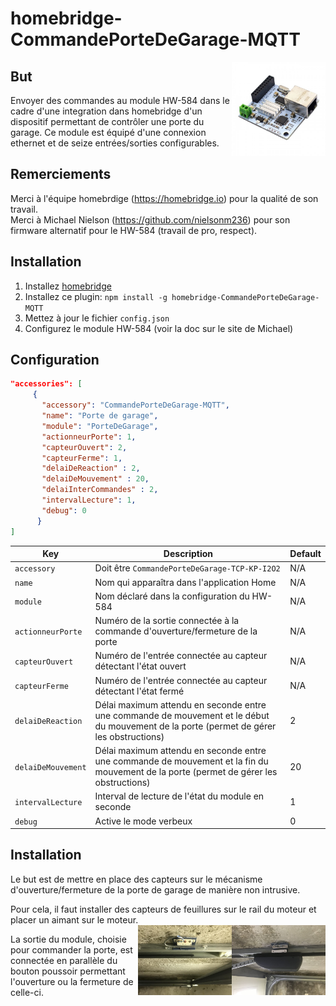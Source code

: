 # homebridge-CommandePorteDeGarage-MQTT

<img src="https://github.com/CapitaineKirk/homebridge-CommandePorteDeGarage-MQTT/blob/main/photos/HW-584.jpg" width=150 align="right" />  

## But

Envoyer des commandes au module HW-584 dans le cadre d'une integration dans homebridge d'un dispositif permettant de contrôler une porte du garage.
Ce module est équipé d'une connexion ethernet et de seize entrées/sorties configurables.  

## Remerciements
Merci à l'équipe homebrdige (https://homebridge.io) pour la qualité de son travail.  
Merci à Michael Nielson (https://github.com/nielsonm236) pour son firmware alternatif pour le HW-584 (travail de pro, respect).

## Installation

1. Installez [homebridge](https://github.com/nfarina/homebridge#installation-details)  
2. Installez ce plugin: `npm install -g homebridge-CommandePorteDeGarage-MQTT`  
3. Mettez à jour le fichier `config.json`  
4. Configurez le module HW-584 (voir la doc sur le site de Michael)

## Configuration

```json
"accessories": [
     {
       "accessory": "CommandePorteDeGarage-MQTT",
       "name": "Porte de garage",
       "module": "PorteDeGarage",
       "actionneurPorte": 1,
       "capteurOuvert": 2,
       "capteurFerme": 1,
       "delaiDeReaction" : 2,
       "delaiDeMouvement" : 20,
       "delaiInterCommandes" : 2,
       "intervalLecture": 1,
       "debug": 0
      }
]
```

| Key | Description | Default |
| --- | --- | --- |
| `accessory` | Doit être `CommandePorteDeGarage-TCP-KP-I2O2` | N/A |
| `name` | Nom qui apparaîtra dans l'application Home | N/A |
| `module` | Nom déclaré dans la configuration du HW-584 | N/A |
| `actionneurPorte` | Numéro de la sortie connectée à la commande d'ouverture/fermeture de la porte | N/A |
| `capteurOuvert` | Numéro de l'entrée connectée au capteur détectant l'état ouvert | N/A |
| `capteurFerme` | Numéro de l'entrée connectée au capteur détectant l'état fermé | N/A |
| `delaiDeReaction` | Délai maximum attendu en seconde entre une commande de mouvement et le début du mouvement de la porte (permet de gérer les obstructions) | 2 |
| `delaiDeMouvement` | Délai maximum attendu en seconde entre une commande de mouvement et la fin du mouvement de la porte (permet de gérer les obstructions) | 20 |
| `intervalLecture` | Interval de lecture de l'état du module en seconde| 1 |
| `debug` | Active le mode verbeux | 0 |


## Installation
Le but est de mettre en place des capteurs sur le mécanisme d'ouverture/fermeture de la porte de garage de manière non intrusive.  
  
Pour cela, il faut installer des capteurs de feuillures sur le rail du moteur et placer un aimant sur le moteur.  
<img src="https://github.com/CapitaineKirk/homebridge-CommandePorteDeGarage-MQTT/blob/main/photos/CapteurFerme.jpg" width=150 align="right" />
<img src="https://github.com/CapitaineKirk/homebridge-CommandePorteDeGarage-MQTT/blob/main/photos/CapteurOuvert.jpg" width=150 align="right" />

La sortie du module, choisie pour commander la porte, est connectée en parallèle du bouton poussoir permettant l'ouverture ou la fermeture de celle-ci.  
